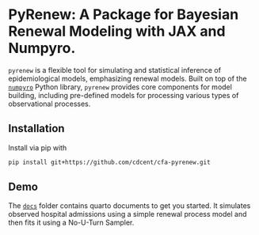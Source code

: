# PyRenew: A Package for Bayesian Renewal Modeling with JAX and Numpyro.

`pyrenew` is a flexible tool for simulating and statistical inference of epidemiological models, emphasizing renewal models. Built on top of the [`numpyro`](https://num.pyro.ai/) Python library, `pyrenew` provides core components for model building, including pre-defined models for processing various types of observational processes.

## Installation

Install via pip with

```bash
pip install git+https://github.com/cdcent/cfa-pyrenew.git
```

## Demo

The [`docs`](docs) folder contains quarto documents to get you started. It simulates observed hospital admissions using a simple renewal process model and then fits it using a No-U-Turn Sampler.

